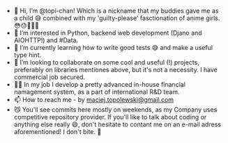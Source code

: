 - 👋 Hi, I’m @topi-chan! Which is a nickname that my buddies gave me as a child 😅 combined with my 'guilty-please' fasctionation of anime girls. 😳😓💁🏻‍♂️
- 👀 I’m interested in Python, backend web development (Djano and AIOHTTP!) and #Data.
- 🌱 I’m currently learning how to write good tests 😅 and make a useful type hint.
- 💞️ I’m looking to collaborate on some cool and useful (!) projects, preferably on libraries mentiones above, but it's not a necessity. I have commercial job secured.
- 💪🏼 In my job I develop a pretty advanced in-house financial namagement system, as a part of international R&D team.
- 📫 How to reach me - by maciej.topolewski@gmail.com
- 😼 You'll see commits here mostly on weekends, as my Company uses competitive repository provider. If you'll like to talk about coding or anything else really 😄, don't hesitate to contant me on an e-mail adress aforementioned! I don't bite. 😬

<!---
topi-chan/topi-chan is a ✨ special ✨ repository because its `README.md` (this file) appears on your GitHub profile.
You can click the Preview link to take a look at your changes.
--->
